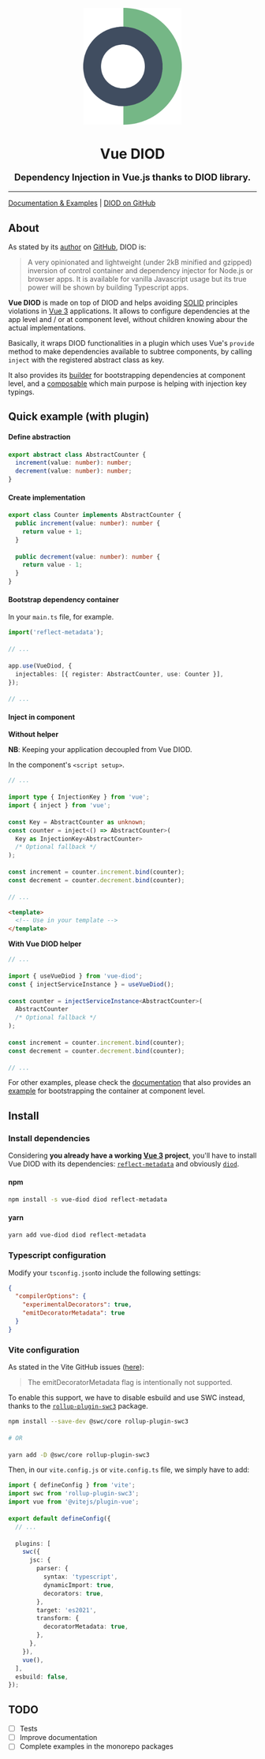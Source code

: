 <p align="center" width="100%">
<img src="https://github.com/benoitlahoz/vue-diod/raw/main/packages/vue-diod/docs/public/logo-vue-diod%40512px.png" width="200" height="237" />

<h1 align="center">Vue DIOD</h1>

<p align="center" style="font-size: 1.3em; font-weight: bold;">Dependency Injection in Vue.js thanks to DIOD library.</p>

---

</p>

[Documentation & Examples](https://benoitlahoz.github.io/vue-diod) | [DIOD on GitHub](https://github.com/artberri/diod)

## About

As stated by its [author](https://github.com/artberri) on [GitHub](https://github.com/artberri/diod), DIOD is:

> A very opinionated and lightweight (under 2kB minified and gzipped) inversion of control container and dependency injector for Node.js or browser apps. It is available for vanilla Javascript usage but its true power will be shown by building Typescript apps.

**Vue DIOD** is made on top of DIOD and helps avoiding [SOLID](https://en.wikipedia.org/wiki/SOLID) principles violations in [Vue 3](https://vuejs.org/) applications. It allows to configure dependencies at the app level and / or at component level, without children knowing abour the actual implementations.

Basically, it wraps DIOD functionalities in a plugin which uses Vue's `provide` method to make dependencies available to subtree components, by calling `inject` with the registered abstract class as key.

It also provides its [builder](https://benoitlahoz.github.io/vue-diod/composable-and-builder/builder) for bootstrapping dependencies at component level, and a [composable](https://benoitlahoz.github.io/vue-diod/composable-and-builder/use-vue-diod) which main purpose is helping with injection key typings.

## Quick example (with plugin)

#### Define abstraction

```typescript
export abstract class AbstractCounter {
  increment(value: number): number;
  decrement(value: number): number;
}
```

#### Create implementation

```typescript
export class Counter implements AbstractCounter {
  public increment(value: number): number {
    return value + 1;
  }

  public decrement(value: number): number {
    return value - 1;
  }
}
```

#### Bootstrap dependency container

In your `main.ts` file, for example.

```typescript
import('reflect-metadata');

// ...

app.use(VueDiod, {
  injectables: [{ register: AbstractCounter, use: Counter }],
});

// ...
```

#### Inject in component

**Without helper**

**NB**: Keeping your application decoupled from Vue DIOD.

In the component's `<script setup>`.

```typescript
// ...

import type { InjectionKey } from 'vue';
import { inject } from 'vue';

const Key = AbstractCounter as unknown;
const counter = inject<() => AbstractCounter>(
  Key as InjectionKey<AbstractCounter>
  /* Optional fallback */
);

const increment = counter.increment.bind(counter);
const decrement = counter.decrement.bind(counter);

// ...
```

```html
<template>
  <!-- Use in your template -->
</template>
```

**With Vue DIOD helper**

```typescript
// ...

import { useVueDiod } from 'vue-diod';
const { injectServiceInstance } = useVueDiod();

const counter = injectServiceInstance<AbstractCounter>(
  AbstractCounter
  /* Optional fallback */
);

const increment = counter.increment.bind(counter);
const decrement = counter.decrement.bind(counter);

// ...
```

For other examples, please check the [documentation](https://benoitlahoz.github.io/vue-diod) that also provides an [example](https://benoitlahoz.github.io/vue-diod/examples/storage/introduction) for bootstrapping the container at component level.

## Install

### Install dependencies

Considering **you already have a working [Vue 3](https://vuejs.org/) project**, you'll have
to install Vue DIOD with its dependencies:
[`reflect-metadata`](https://www.npmjs.com/package/reflect-metadata)
and obviously [`diod`](https://www.npmjs.com/package/diod).

#### npm

```sh
npm install -s vue-diod diod reflect-metadata
```

#### yarn

```sh
yarn add vue-diod diod reflect-metadata
```

### Typescript configuration

Modify your `tsconfig.json`to include the following settings:

```json
{
  "compilerOptions": {
    "experimentalDecorators": true,
    "emitDecoratorMetadata": true
  }
}
```

### Vite configuration

As stated in the Vite GitHub issues
([here](https://github.com/evanw/esbuild/issues/257#issuecomment-658053616)):

> The emitDecoratorMetadata flag is intentionally not supported.

To enable this support, we have to disable esbuild and use SWC instead, thanks
to the
[`rollup-plugin-swc3`](https://www.npmjs.com/package/rollup-plugin-swc3/v/0.3.0)
package.

```sh
npm install --save-dev @swc/core rollup-plugin-swc3

# OR

yarn add -D @swc/core rollup-plugin-swc3
```

Then, in our `vite.config.js` or `vite.config.ts` file, we simply have to add:

```typescript
import { defineConfig } from 'vite';
import swc from 'rollup-plugin-swc3';
import vue from '@vitejs/plugin-vue';

export default defineConfig({
  // ...

  plugins: [
    swc({
      jsc: {
        parser: {
          syntax: 'typescript',
          dynamicImport: true,
          decorators: true,
        },
        target: 'es2021',
        transform: {
          decoratorMetadata: true,
        },
      },
    }),
    vue(),
  ],
  esbuild: false,
});
```

## TODO

- [ ] Tests
- [ ] Improve documentation
- [ ] Complete examples in the monorepo packages
